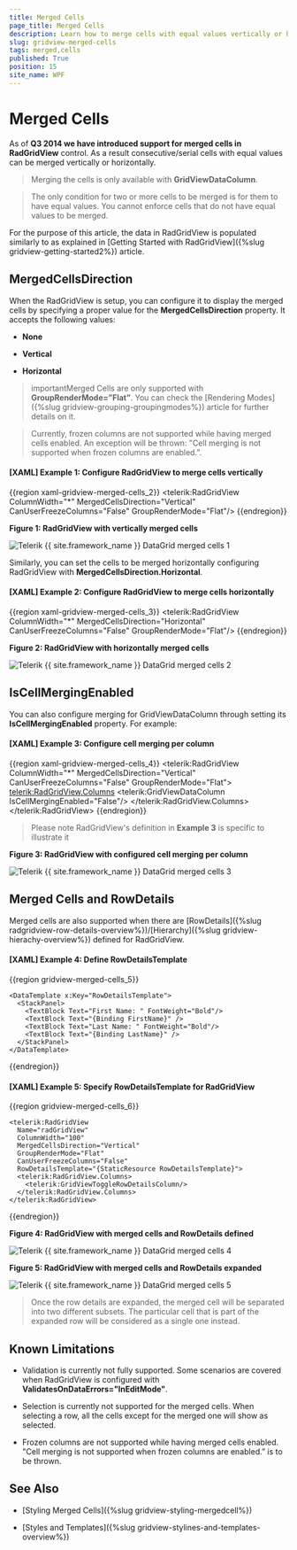 ```yaml
---
title: Merged Cells
page_title: Merged Cells
description: Learn how to merge cells with equal values vertically or horizontally when working with RadGridView - Telerik's {{ site.framework_name }} DataGrid.
slug: gridview-merged-cells
tags: merged,cells
published: True
position: 15
site_name: WPF
---
```


# Merged Cells


As of __Q3 2014 we have introduced support for merged cells in RadGridView__ control. As a result consecutive/serial cells with equal values can be merged vertically or horizontally.
    
>Merging the cells is only available with __GridViewDataColumn__.

> The only condition for two or more cells to be merged is for them to have equal values. You cannot enforce cells that do not have equal values to be merged.

For the purpose of this article, the data in RadGridView is populated similarly to as explained in [Getting Started with RadGridView]({%slug gridview-getting-started2%}) article.  

## MergedCellsDirection

When the RadGridView is setup, you can configure it to display the merged cells by specifying a proper value for the __MergedCellsDirection__ property. It accepts the following values: 

* __None__      

* __Vertical__       

* __Horizontal__      

>importantMerged Cells are only supported with __GroupRenderMode=”Flat”__. You can check the [Rendering Modes]({%slug gridview-grouping-groupingmodes%}) article for further details on it.
          
>Currently, frozen columns are not supported while having merged cells enabled. An exception will be thrown: "Cell merging is not supported when frozen columns are enabled.”.
      
#### __[XAML] Example 1: Configure RadGridView to merge cells vertically__

{{region xaml-gridview-merged-cells_2}}
	<telerik:RadGridView ColumnWidth="*"
	                    MergedCellsDirection="Vertical"
	                    CanUserFreezeColumns="False"
	                    GroupRenderMode="Flat"/>
{{endregion}}

__Figure 1: RadGridView with vertically merged cells__

![Telerik {{ site.framework_name }} DataGrid merged cells 1](images/gridview_merged_cells_1.png)

Similarly, you can set the cells to be merged horizontally configuring RadGridView with __MergedCellsDirection.Horizontal__.

#### __[XAML] Example 2: Configure RadGridView to merge cells horizontally__

{{region xaml-gridview-merged-cells_3}}
	<telerik:RadGridView ColumnWidth="*"
	                    MergedCellsDirection="Horizontal"
	                    CanUserFreezeColumns="False"
	                    GroupRenderMode="Flat"/>
{{endregion}}


__Figure 2: RadGridView with horizontally merged cells__

![Telerik {{ site.framework_name }} DataGrid merged cells 2](images/gridview_merged_cells_2.png)

## IsCellMergingEnabled

You can also configure merging for GridViewDataColumn through setting its __IsCellMergingEnabled__ property. For example:
        
#### __[XAML] Example 3: Configure cell merging per column__

{{region xaml-gridview-merged-cells_4}}
	<telerik:RadGridView ColumnWidth="*"
	                      MergedCellsDirection="Vertical"
	                      CanUserFreezeColumns="False"
	                      GroupRenderMode="Flat">
	    <telerik:RadGridView.Columns>
	        <telerik:GridViewDataColumn IsCellMergingEnabled="False"/>
	    </telerik:RadGridView.Columns>
	</telerik:RadGridView>
{{endregion}}

>Please note RadGridView's definition in __Example 3__ is specific to illustrate it

__Figure 3: RadGridView with configured cell merging per column__

![Telerik {{ site.framework_name }} DataGrid merged cells 3](images/gridview_merged_cells_3.png)

## Merged Cells and RowDetails

Merged cells are also supported when there are [RowDetails]({%slug radgridview-row-details-overview%})/[Hierarchy]({%slug gridview-hierachy-overview%}) defined for RadGridView.
   
#### __[XAML] Example 4: Define RowDetailsTemplate__

{{region gridview-merged-cells_5}}

	<DataTemplate x:Key="RowDetailsTemplate">
	  <StackPanel>
	    <TextBlock Text="First Name: " FontWeight="Bold"/>
	    <TextBlock Text="{Binding FirstName}" />
	    <TextBlock Text="Last Name: " FontWeight="Bold"/>
	    <TextBlock Text="{Binding LastName}" />
	  </StackPanel>
	</DataTemplate>
{{endregion}}

#### __[XAML] Example 5: Specify RowDetailsTemplate for RadGridView__

{{region gridview-merged-cells_6}}

	<telerik:RadGridView
	  Name="radGridView"
	  ColumnWidth="100"
	  MergedCellsDirection="Vertical"
	  GroupRenderMode="Flat"
	  CanUserFreezeColumns="False"
	  RowDetailsTemplate="{StaticResource RowDetailsTemplate}">
	  <telerik:RadGridView.Columns>
	    <telerik:GridViewToggleRowDetailsColumn/>
	  </telerik:RadGridView.Columns>
	</telerik:RadGridView>
{{endregion}}

__Figure 4: RadGridView with merged cells and RowDetails defined__

![Telerik {{ site.framework_name }} DataGrid merged cells 4](images/gridview_merged_cells_4.png)

__Figure 5: RadGridView with merged cells and RowDetails expanded__

![Telerik {{ site.framework_name }} DataGrid merged cells 5](images/gridview_merged_cells_5.png)

>Once the row details are expanded, the merged cell will be separated into two different subsets. The particular cell that is part of the expanded row will be considered as a single one instead.
          
## Known Limitations

* Validation is currently not fully supported. Some scenarios are covered when RadGridView is configured with __ValidatesOnDataErrors="InEditMode"__.

* Selection is currently not supported for the merged cells. When selecting a row, all the cells except for the merged one will show as selected.

* Frozen columns are not supported while having merged cells enabled. "Cell merging is not supported when frozen columns are enabled.” is to be thrown.

## See Also

* [Styling Merged Cells]({%slug gridview-styling-mergedcell%})

* [Styles and Templates]({%slug gridview-stylines-and-templates-overview%})
